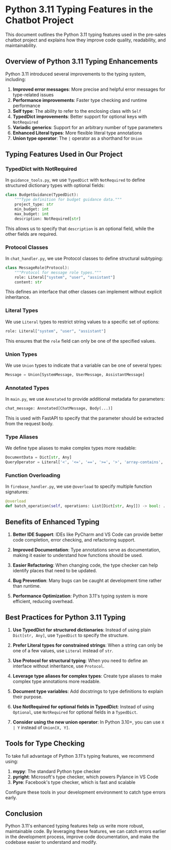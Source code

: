# Python 3.11 Typing Features in the Chatbot Project

This document outlines the Python 3.11 typing features used in the pre-sales chatbot project and explains how they improve code quality, readability, and maintainability.

## Overview of Python 3.11 Typing Enhancements

Python 3.11 introduced several improvements to the typing system, including:

1. **Improved error messages**: More precise and helpful error messages for type-related issues
2. **Performance improvements**: Faster type checking and runtime performance
3. **Self type**: The ability to refer to the enclosing class with `Self`
4. **TypedDict improvements**: Better support for optional keys with `NotRequired`
5. **Variadic generics**: Support for an arbitrary number of type parameters
6. **Enhanced Literal types**: More flexible literal type annotations
7. **Union type operator**: The `|` operator as a shorthand for `Union`

## Typing Features Used in Our Project

### TypedDict with NotRequired

In `guidance_tools.py`, we use `TypedDict` with `NotRequired` to define structured dictionary types with optional fields:

```python
class BudgetGuidance(TypedDict):
    """Type definition for budget guidance data."""
    project_type: str
    min_budget: int
    max_budget: int
    description: NotRequired[str]
```

This allows us to specify that `description` is an optional field, while the other fields are required.

### Protocol Classes

In `chat_handler.py`, we use Protocol classes to define structural subtyping:

```python
class MessageRole(Protocol):
    """Protocol for message role types."""
    role: Literal["system", "user", "assistant"]
    content: str
```

This defines an interface that other classes can implement without explicit inheritance.

### Literal Types

We use `Literal` types to restrict string values to a specific set of options:

```python
role: Literal["system", "user", "assistant"]
```

This ensures that the `role` field can only be one of the specified values.

### Union Types

We use `Union` types to indicate that a variable can be one of several types:

```python
Message = Union[SystemMessage, UserMessage, AssistantMessage]
```

### Annotated Types

In `main.py`, we use `Annotated` to provide additional metadata for parameters:

```python
chat_message: Annotated[ChatMessage, Body(...)]
```

This is used with FastAPI to specify that the parameter should be extracted from the request body.

### Type Aliases

We define type aliases to make complex types more readable:

```python
DocumentData = Dict[str, Any]
QueryOperator = Literal['<', '<=', '==', '>=', '>', 'array-contains', 'array-contains-any', 'in', 'not-in']
```

### Function Overloading

In `firebase_handler.py`, we use `@overload` to specify multiple function signatures:

```python
@overload
def batch_operation(self, operations: List[Dict[str, Any]]) -> bool: ...
```

## Benefits of Enhanced Typing

1. **Better IDE Support**: IDEs like PyCharm and VS Code can provide better code completion, error checking, and refactoring support.

2. **Improved Documentation**: Type annotations serve as documentation, making it easier to understand how functions should be used.

3. **Easier Refactoring**: When changing code, the type checker can help identify places that need to be updated.

4. **Bug Prevention**: Many bugs can be caught at development time rather than runtime.

5. **Performance Optimization**: Python 3.11's typing system is more efficient, reducing overhead.

## Best Practices for Python 3.11 Typing

1. **Use TypedDict for structured dictionaries**: Instead of using plain `Dict[str, Any]`, use `TypedDict` to specify the structure.

2. **Prefer Literal types for constrained strings**: When a string can only be one of a few values, use `Literal` instead of `str`.

3. **Use Protocol for structural typing**: When you need to define an interface without inheritance, use `Protocol`.

4. **Leverage type aliases for complex types**: Create type aliases to make complex type annotations more readable.

5. **Document type variables**: Add docstrings to type definitions to explain their purpose.

6. **Use NotRequired for optional fields in TypedDict**: Instead of using `Optional`, use `NotRequired` for optional fields in a `TypedDict`.

7. **Consider using the new union operator**: In Python 3.10+, you can use `X | Y` instead of `Union[X, Y]`.

## Tools for Type Checking

To take full advantage of Python 3.11's typing features, we recommend using:

1. **mypy**: The standard Python type checker
2. **pyright**: Microsoft's type checker, which powers Pylance in VS Code
3. **Pyre**: Facebook's type checker, which is fast and scalable

Configure these tools in your development environment to catch type errors early.

## Conclusion

Python 3.11's enhanced typing features help us write more robust, maintainable code. By leveraging these features, we can catch errors earlier in the development process, improve code documentation, and make the codebase easier to understand and modify. 